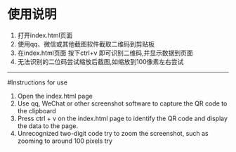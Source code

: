 # 使用说明

1.  打开index.html页面
2.  使用qq、微信或其他截图软件截取二维码到剪贴板
3.  在index.html页面 按下ctrl+v 即可识别二维码,并显示数据到页面
4.  无法识别的二位码尝试缩放后截图,如缩放到100像素左右尝试



------------

#Instructions for use

1. Open the index.html page
2. Use qq, WeChat or other screenshot software to capture the QR code to the clipboard
3. Press ctrl + v on the index.html page to identify the QR code and display the data to the page.
4. Unrecognized two-digit code try to zoom the screenshot, such as zooming to around 100 pixels try